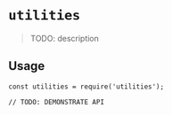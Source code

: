 # `utilities`

> TODO: description

## Usage

```
const utilities = require('utilities');

// TODO: DEMONSTRATE API
```
